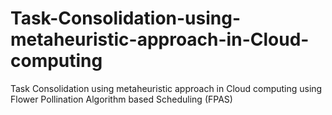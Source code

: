 # Task-Consolidation-using-metaheuristic-approach-in-Cloud-computing
Task Consolidation using metaheuristic approach in Cloud computing using Flower Pollination Algorithm based Scheduling (FPAS)
